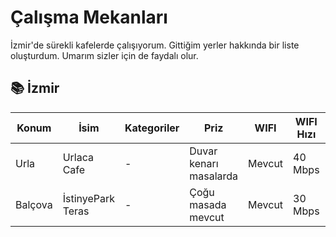 # Çalışma Mekanları

İzmir'de sürekli kafelerde çalışıyorum. Gittiğim yerler hakkında bir liste oluşturdum. Umarım sizler için de faydalı olur.


## 📚 İzmir 

| Konum                       | İsim                | Kategoriler | Priz                   |   WIFI   | WIFI Hızı | Gürültü Seviyesi | Çalışma Saatleri | Instagram Adresi     |
|-----------------------------|---------------------|-------------|------------------------|----------|-----------|------------------|------------------|----------------------|
| Urla                        | Urlaca Cafe         | -           | Duvar kenarı masalarda |  Mevcut  |  40 Mbps  |       1/10       |   09:00 - 01:00  | @urlacacafe          |
| Balçova                     | İstinyePark Teras   | -           | Çoğu masada mevcut     |  Mevcut  |  30 Mbps  |       8/10       |   09:00 - 01:00  | @istinyeparkteras    |

